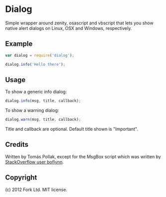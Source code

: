 Dialog
======

Simple wrapper around zenity, osascript and vbscript that lets you 
show native alert dialogs on Linux, OSX and Windows, respectively.

Example
-----

``` js
var dialog = require('dialog');

dialog.info('Hello there');
```

Usage
-------

To show a generic info dialog:

``` js
dialog.info(msg, title, callback);
```

To show a warning dialog:

``` js
dialog.warn(msg, title, callback);
```

Title and callback are optional. Default title shown is "Important".

Credits
-------
Written by Tomás Pollak, except for the MsgBox script which was written by 
[StackOverflow user boflynn](http://stackoverflow.com/a/774197).

Copyright
---------
(c) 2012 Fork Ltd. MIT license.
